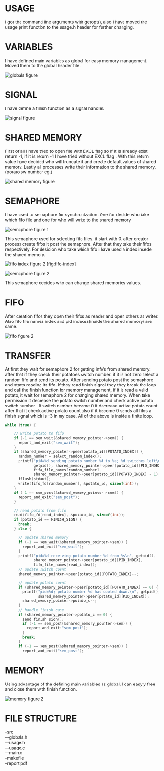 USAGE
=====

I got the command line arguments with getopt(), also I have moved the
usage print function to the usage.h header for further changing.

VARIABLES
=========

I have defined main variables as global for easy memory management.
Moved them to the global header file.

![globals figure](globals.png "fig:") 

SIGNAL
======

I have define a finish function as a signal handler.

![signal figure](signal.png "fig:") 

SHARED MEMORY
=============

First of all I have tried to open file with EXCL flag so if it is
already exist return -1, if it is return -1 I have tried without EXCL
flag . With this return value have decided who will truncate it and
create default values of shared memory. Lastly all processes write their
information to the shared memory.(potato sw number eg.)

![shared memory figure](shared.png "fig:") 

SEMAPHORE
=========

I have used to semaphore for synchronization. One for decide who take
which fifo file and one for who will write to the shared memory

![semaphore figure 1](sem1.png "fig:") 

This semaphore used for selecting fifo files. it start with 0. after
creator process create fifos it post the semaphore. After that they take
their fifos respectively. For desicion who take which fifo i have used a
index insede the shared memory.

![fifo index figure 2](shrm-fifo-index.png "fig:") [fig:fifo-index]

![semaphore figure 2](sem2.png "fig:") 

This semaphore decides who can change shared memories values.

FIFO
====

After creation fifos they open their fifos as reader and open others as
writer. Also fifo file names index and pid indexes(inside the shared
memory) are same.

![fifo figure 2](fifo-open.png "fig:") 

TRANSFER
========

At first they wait for semaphore 2 for getting info’s from shared
memory. after that if they check their potatoes switch number. if it is
not zero select a random fifo and send its potato. After sending potato
post the semaphore and starts reading its fifo. If they read finish
signal they they break the loop and call the finish function for memory
management, if it is read a valid potato, it wait for semaphore 2 for
changing shared memory. When take permission it decrease the potato
switch number and check active potato switch number . If switch number
become 0 it decrease active potato count after that it check active
potato count also if it become 0 sends all fifos a finish signal which
is -3 in my case. All of the above is inside a finite loop.

```c
while (true) {

    // write potato to fifo
    if (-1 == sem_wait(&shared_memory_pointer->sem)) {
      report_and_exit("sem_wait");
    }
    if (shared_memory_pointer->peer[potato_id][POTATO_INDEX]) {
      random_number = select_random_index();
      printf("pid=%d sending potato number %d to %s; %d switches left\n",
             getpid(), shared_memory_pointer->peer[potato_id][PID_INDEX],
             fifo_file_names[random_number],
             shared_memory_pointer->peer[potato_id][POTATO_INDEX] - 1);
      fflush(stdout);
      write(fifo_fd[random_number], &potato_id, sizeof(int));
    }
    if (-1 == sem_post(&shared_memory_pointer->sem)) {
      report_and_exit("sem_post");
    }

    // read potato from fifo
    read(fifo_fd[read_index], &potato_id, sizeof(int));
    if (potato_id == FINISH_SIGN) {
      break;
    } else {

      // update shared memory
      if (-1 == sem_wait(&shared_memory_pointer->sem)) {
        report_and_exit("sem_wait");
      }
      printf("pid=%d receiving potato number %d from %s\n", getpid(),
             shared_memory_pointer->peer[potato_id][PID_INDEX],
             fifo_file_names[read_index]);
      // update switch count
      shared_memory_pointer->peer[potato_id][POTATO_INDEX]--;

      // update potato count
      if (shared_memory_pointer->peer[potato_id][POTATO_INDEX] == 0) {
        printf("pid=%d; potato number %d has cooled down.\n", getpid(),
               shared_memory_pointer->peer[potato_id][PID_INDEX]);
        shared_memory_pointer->potato_c--;
      }
      // handle finish case
      if (shared_memory_pointer->potato_c == 0) {
        send_finish_sign();
        if (-1 == sem_post(&shared_memory_pointer->sem)) {
          report_and_exit("sem_post");
        }
        break;
      }
      if (-1 == sem_post(&shared_memory_pointer->sem)) {
        report_and_exit("sem_post");
```

MEMORY
======

Using advantage of the defining main variables as global. I can easyly
free and close them with finish function.

![memory figure 2](memory.png "fig:")

FILE STRUCTURE
==============

-src <br>
--globals.h<br>
--usage.h<br>
--usage.c<br>
--main.c <br>
-makefile<br>
-report.pdf<br>

